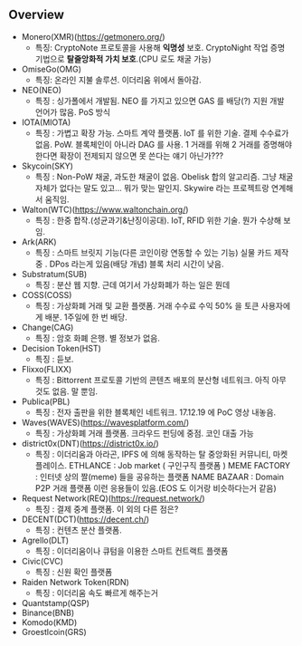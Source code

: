 Overview
--------
* Monero(XMR)(https://getmonero.org/)
  * 특징: CryptoNote 프로토콜을 사용해 **익명성** 보호.
         CryptoNight 작업 증명 기법으로 **탈줄앙화적 가치 보호**.(CPU 로도 채굴 가능)
* OmiseGo(OMG)
  * 특징: 온라인 지불 솔루션. 이더리움 위에서 돌아감.
* NEO(NEO)
  * 특징 : 싱가폴에서 개발됨. NEO 를 가지고 있으면 GAS 를 배당(?)
           지원 개발 언어가 많음. PoS 방식
* IOTA(MIOTA)
  * 특징 : 가볍고 확장 가능. 스마트 계약 플랫폼.  IoT 를 위한 기술.
          결제 수수료가 없음. PoW. 블록체인이 아니라 DAG 를 사용.
          1 거래를 위해 2 거래를 증명해야 한다면 확장이 전제되지 않으면 못 쓴다는 얘기 아닌가???
* Skycoin(SKY)
  * 특징 : Non-PoW 채굴, 과도한 채굴이 없음. Obelisk 합의 알고리즘.
           그냥 채굴 자체가 없다는 말도 있고... 뭐가 맞는 말인지.
           Skywire 라는 프로젝트랑 연계해서 움직임.
* Walton(WTC)(https://www.waltonchain.org/)
  * 특징 : 한중 합작.(성균과기&난징이공대). IoT, RFID  위한 기술.
           뭔가 수상해 보임.
* Ark(ARK)
  * 특징 : 스마트 브릿지 기능(다른 코인이랑 연동할 수 있는 기능)
          실물 카드 제작 중 . DPos 라는게 있음(배당 개념)
          블록 처리 시간이 낮음.
* Substratum(SUB)
  * 특징 : 분산 웹 지향. 근데 여기서 가상화폐가 하는 일은 뭔데
* COSS(COSS)
  * 특징 : 가상화폐 거래 및 교환 플랫폼. 거래 수수료 수익  50% 을 토큰 사용자에게 배분. 1주일에 한 번 배당.
* Change(CAG)
  * 특징 : 암호 화폐 은행. 별 정보가 없음.
* Decision Token(HST)
  * 특징 : 듣보.
* Flixxo(FLIXX)
  * 특징 : Bittorrent  프로토콜 기반의 콘텐츠 배포의 분산형 네트워크.
          아직 아무 것도 없음. 말 뿐임.
* Publica(PBL)
  * 특징 : 전자 출판을 위한 블록체인 네트워크. 17.12.19 에 PoC 영상 내놓음.
* Waves(WAVES)(https://wavesplatform.com/)
  * 특징 : 가상화폐 거래 플랫폼. 크라우드 펀딩에 중점. 코인 대출 가능
* district0x(DNT)(https://district0x.io/)
  * 특징 : 이더리움과 아라곤, IPFS 에 의해 동작하는 탈 중앙화된 커뮤니티, 마켓플레이스.
          ETHLANCE : Job market ( 구인구직 플랫폼 )
          MEME FACTORY : 인터넷 상의 짤(meme) 들을 공유하는 플랫폼
          NAME BAZAAR : Domain P2P 거래 플랫폼
          이런 응용들이 있음.(EOS 도 이거랑 비슷하다는거 같음)
* Request Network(REQ)(https://request.network/)
  * 특징 : 결제 중계 플랫폼. 이 외의 다른 점은?
* DECENT(DCT)(https://decent.ch/)
  * 특징 : 컨텐츠 분산 플랫폼.
* Agrello(DLT)
  * 특징 : 이더리움이나 큐텀을 이용한 스마트 컨트랙트 플랫폼
* Civic(CVC)
  * 특징 : 신원 확인 플랫폼
* Raiden Network Token(RDN)
  * 특징 : 이더리움 속도 빠르게 해주는거
* Quantstamp(QSP)
* Binance(BNB)
* Komodo(KMD)
* Groestlcoin(GRS)
